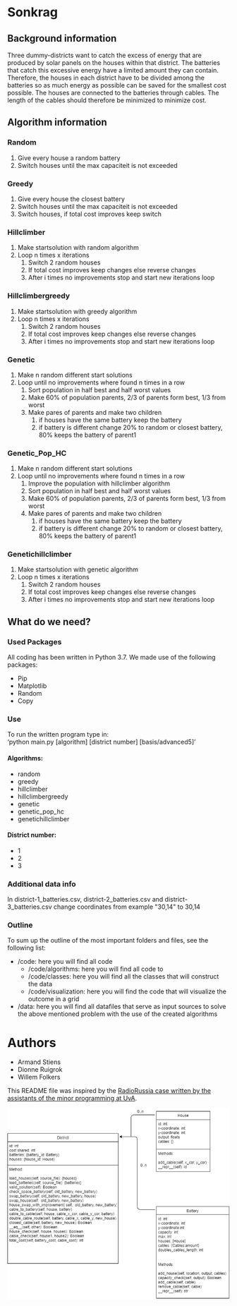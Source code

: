# Sonkrag  
## Background information  
Three dummy-districts want to catch the excess of energy that are produced by solar panels on the houses within that district. The batteries that catch this excessive energy have a limited amount they can contain. Therefore, the houses in each district have to be divided among the batteries so as much energy as possible can be saved for the smallest cost possible. The houses are connected to the batteries through cables. The length of the cables should therefore be minimized to minimize cost.  

## Algorithm information
### Random
1. Give every house a random battery
2. Switch houses until the max capaciteit is not exceeded

### Greedy
1. Give every house the closest battery
2. Switch houses until the max capaciteit is not exceeded
3. Switch houses, if total cost improves keep switch

### Hillclimber
1. Make startsolution with random algorithm
2. Loop n times x iterations
   1. Switch 2 random houses
   2. If total cost improves keep changes else reverse changes
   3. After i times no improvements stop and start new iterations loop

### Hillclimbergreedy
1. Make startsolution with greedy algorithm
2. Loop n times x iterations
   1. Switch 2 random houses
   2. If total cost improves keep changes else reverse changes
   3. After i times no improvements stop and start new iterations loop

### Genetic
1. Make n random different start solutions
2. Loop until no improvements where found n times in a row
   1. Sort population in half best and half worst values
   2. Make 60% of population parents, 2/3 of parents form best, 1/3 from worst
   3. Make pares of parents and make two children
      1. if houses have the same battery keep the battery
	  2. if battery is different change 20% to random or closest battery, 80% keeps the battery of parent1

### Genetic_Pop_HC
1. Make n random different start solutions
2. Loop until no improvements where found n times in a row
   1. Improve the population with hillclimber algorithm
   2. Sort population in half best and half worst values
   3. Make 60% of population parents, 2/3 of parents form best, 1/3 from worst
   4. Make pares of parents and make two children
      1. if houses have the same battery keep the battery
	  2. if battery is different change 20% to random or closest battery, 80% keeps the battery of parent1

### Genetichillclimber
1. Make startsolution with genetic algorithm
2. Loop n times x iterations
   1. Switch 2 random houses
   2. If total cost improves keep changes else reverse changes
   3. After i times no improvements stop and start new iterations loop


## What do we need?
### Used Packages  
All coding has been written in Python 3.7. We made use of the following packages:  
-	Pip  
-	Matplotlib  
-	Random  
- 	Copy  

### Use  
To run the written program type in:  
‘python main.py [algorithm] [district number] [basis/advanced5]’  
#### Algorithms:
* random
* greedy
* hillclimber
* hillclimbergreedy
* genetic
* genetic_pop_hc
* genetichillclimber  
#### District number:
* 1
* 2
* 3  

### Additional data info
In district-1_batteries.csv, district-2_batteries.csv and district-3_batteries.csv change coordinates from example "30,14" to 30,14

### Outline  
To sum up the outline of the most important folders and files, see the following list:  
*   /code: here you will find all code
	* /code/algorithms: here you will find all code to 
	* /code/classes: here you will find all the classes that will construct the data 
	* /code/visualization: here you will find the code that will visualize the outcome in a grid
*   /data: here you will find all datafiles that serve as input sources to solve the above mentioned problem with the use of the created algorithms  

# Authors  
*   Armand Stiens  
*   Dionne Ruigrok  
*   Willem Folkers  

This README file was inspired by the [RadioRussia case written by the assistants of the minor programming at UvA](https://github.com/Qvdpost/RadioRussia/tree/3c6633eab040a30cfd80f27dcb9f237a0bb08227).  


![UML](docs/images/DESIGN.png)  


